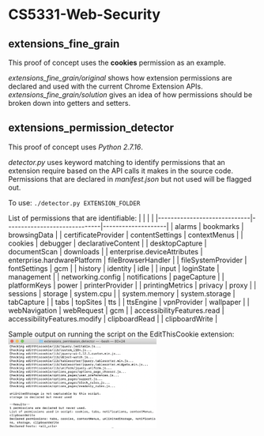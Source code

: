 # CS5331-Web-Security

## extensions_fine_grain
This proof of concept uses the **cookies** permission as an example.

_extensions_fine_grain/original_ shows how extension permissions are declared and used with the current Chrome Extension APIs.
_extensions_fine_grain/solution_ gives an idea of how permissions should be broken down into getters and setters.

## extensions_permission_detector
This proof of concept uses _Python 2.7.16_.

_detector.py_ uses keyword matching to identify permissions that an extension require based on the API calls it makes in the source code. Permissions that are declared in _manifest.json_ but not used will be flagged out.

To use: `./detector.py EXTENSION_FOLDER`

List of permissions that are identifiable:
|                             |                              |                    |
|-----------------------------|------------------------------|--------------------|
| alarms                      | bookmarks                    | browsingData       |
| certificateProvider         | contentSettings              | contextMenus       |
| cookies                     | debugger                     | declarativeContent |
| desktopCapture              | documentScan                 | downloads          |
| enterprise.deviceAttributes | enterprise.hardwarePlatform  | fileBrowserHandler |
| fileSystemProvider          | fontSettings                 | gcm                |
| history                     | identity                     | idle               |
| input                       | loginState                   | management         |
| networking.config           | notifications                | pageCapture        |
| platformKeys                | power                        | printerProvider    |
| printingMetrics             | privacy                      | proxy              |
| sessions                    | storage                      | system.cpu         |
| system.memory               | system.storage               | tabCapture         |
| tabs                        | topSites                     | tts                |
| ttsEngine                   | vpnProvider                  | wallpaper          |
| webNavigation               | webRequest                   | gcm                |
| accessibilityFeatures.read  | accessibilityFeatures.modify | clipboardRead      |
| clipboardWrite              | 


Sample output on running the script on the EditThisCookie extension:
<img src="https://github.com/denzelchung/CS5331-Web-Security/blob/master/extensions_permission_detector/sample-output.png?raw=true" width="300">
